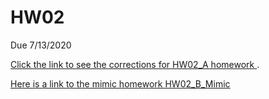 # HW02
Due 7/13/2020


[Click the link to see the corrections for HW02_A homework ](HW02_A_Graph-Fails_corrected.Rmd).

[Here is a link to the mimic homework HW02_B_Mimic](https://github.com/satokamov/HW02/blob/master/HW02_B_Mimic_with%20code.Rmd)

